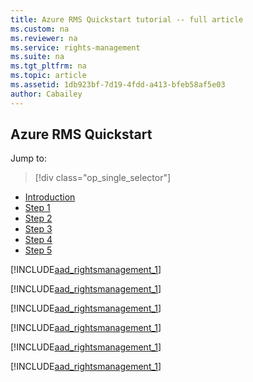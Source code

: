 ```yaml
---
title: Azure RMS Quickstart tutorial -- full article
ms.custom: na
ms.reviewer: na
ms.service: rights-management
ms.suite: na
ms.tgt_pltfrm: na
ms.topic: article
ms.assetid: 1db923bf-7d19-4fdd-a413-bfeb58af5e03
author: Cabailey
---
```

## Azure RMS Quickstart


Jump to: 
> [!div class="op_single_selector"]
- [Introduction](rms-quickstart-intro.md)
- [Step 1](rms-quickstart-step1.md)
- [Step 2](rms-quickstart-step2.md)
- [Step 3](rms-quickstart-step3.md)
- [Step 4](rms-quickstart-step4.md)
- [Step 5](rms-quickstart-step5.md)

[!INCLUDE[aad_rightsmanagement_1](../includes/rms-quickstart-intro-include.md)] 

[!INCLUDE[aad_rightsmanagement_1](../includes/rms-quickstart-step1-include.md)] 

[!INCLUDE[aad_rightsmanagement_1](../includes/rms-quickstart-step2-include.md)] 

[!INCLUDE[aad_rightsmanagement_1](../includes/rms-quickstart-step3-include.md)] 

[!INCLUDE[aad_rightsmanagement_1](../includes/rms-quickstart-step4-include.md)] 

[!INCLUDE[aad_rightsmanagement_1](../includes/rms-quickstart-step5-include.md)] 